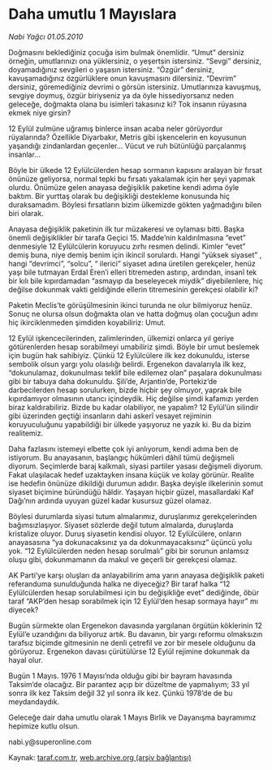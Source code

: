 # Daha umutlu 1 Mayıslara

*Nabi Yağcı  01.05.2010*

<div class="yazi"><p>Doğmasını beklediğiniz çocuğa isim bulmak önemlidir. “Umut” dersiniz örneğin, umutlarınızı ona yüklersiniz, o yeşertsin istersiniz. “Sevgi” dersiniz, doyamadığınız sevgileri o yaşasın istersiniz. “Özgür” dersiniz, kavuşamadığınız özgürlüklere onun kavuşmasını dilersiniz. “Devrim” dersiniz, göremediğiniz devrimi o görsün istersiniz. Umutlarınıza kavuşmuş, sevgiye doymuş, özgür biriyseniz ya da öyle hissediyorsanız neden geleceğe, doğmakta olana bu isimleri takasınız ki? Tok insanın rüyasına ekmek niye girsin?</p>
<p>12 Eylül zulmüne uğramış binlerce insan acaba neler görüyordur rüyalarında? Özellikle Diyarbakır, Metris gibi işkencelerin en koyusunun yaşandığı zindanlardan geçenler... Vücut ve ruh bütünlüğü parçalanmış insanlar...</p>
<p>Böyle bir ülkede 12 Eylülcülerden hesap sormanın kapısını aralayan bir fırsat önünüze geliyorsa, normal tepki bu fırsatı yakalamak için her şeyi yapmak olurdu. Önümüze gelen anayasa değişiklik paketine kendi adıma öyle baktım. Bir yurttaş olarak bu değişikliği destekleme konusunda hiç duraksamadım. Böylesi fırsatların bizim ülkemizde gökten yağmadığını bilen biri olarak.</p>
<p>Anayasa değişiklik paketinin ilk tur müzakeresi ve oylaması bitti. Başka önemli değişiklikler bir tarafa Geçici 15. Madde’nin kaldırılmasına “evet” denmesiyle 12 Eylülcülerin koruyucu zırhı resmen delindi. Kimler “evet” demiş buna, niye demiş benim için ikincil sorulardı. Hangi “yüksek siyaset” , hangi “devrimci”, “solcu”, “ ilerici” siyaset adına üretilen gerekçeler, henüz yaşı bile tutmayan Erdal Eren’i elleri titremeden astırıp, ardından, insanî tek bir kılı bile kıpırdamadan “asmayıp da beseleyecek miydik” diyebilenlere, hiç değilse dokunmak vakti geldiğinde ellerin titremesinin gerekçesi olabilir ki?</p>
<p>Paketin Meclis’te görüşülmesinin ikinci turunda ne olur bilmiyoruz henüz. Sonuç ne olursa olsun doğmakta olan ve hatta doğmuş olan çocuğun adını hiç ikirciklenmeden şimdiden koyabiliriz: Umut.</p>
<p>12 Eylül işkencecilerinden, zalimlerinden, ülkemizi onlarca yıl geriye götürenlerden hesap sorabilmeyi umabiliriz şimdi. Böyle bir umut beslemek için bugün hak sahibiyiz. Çünkü 12 Eylülcülere ilk kez dokunuldu, isterse sembolik olsun yargı yolu olasılığı belirdi. Ergenekon davalarıyla ilk kez, “dokunulamaz, dokunulması teklif bile edilemez olan” paşalara dokunulması gibi bir tabuya daha dokunuldu. Şili’de, Arjantin’de, Portekiz’de darbecilerden hesap sorulurken, bizde hiçbir şey olmuyor, yaprak bile kıpırdamıyor olmasının utancı içindeydik. Hiç değilse şimdi kafamızı yerden biraz kaldırabiliriz. Bizde bu kadar olabiliyor, ne yapalım? 12 Eylül’ün silindir gibi üzerinden geçtiği insanların dahi askerî vesayet rejiminin koruyuculuğunu yapabildiği bir ülkede yaşıyoruz ne yazık ki. Bu da bizim realitemiz.</p>
<p>Daha fazlasını istemeyi elbette çok iyi anlıyorum, kendi adıma ben de istiyorum. Bu anayasanın, başlangıç hükümleri dâhil tümü değişmeli diyorum. Seçimlerde baraj kalkmalı, siyasi partiler yasası değişmeli diyorum. Fakat ulaşılacak hedef uzaktayken insana küçük ve kolay görünür. Realite ise hedefin önünüze dikildiği durumun adıdır. Başka deyişle ilkelerinin somut siyaset biçimine büründüğü hâldir. Yaşayan hiçbir güzel, masallardaki Kaf Dağı’nın ardında uyuyan güzel kadar kusursuz güzel olamaz.</p>
<p>Böylesi durumlarda siyasi tutum almalarımız, duruşlarımız gerekçelerinden bağımsızlaşıyor. Siyaset sözlerde değil tutum almalarda, duruşlarda kristalize oluyor. Duruş siyasetin kendisi oluyor. 12 Eylülcülere, onların anayasasına “ya dokunacaksınız ya da dokunmayacaksınız” üçüncü yolu yok. “12 Eylülcülerden neden hesap sorulmalı” gibi bir sorunun anlamsız oluşu gibi, dokunmamanın da makul ve geçerli bir gerekçesi olamaz.</p>
<p>AK Parti’ye karşı oluşları da anlayabilirim ama yarın anayasa değişiklik paketi referanduma sunulduğunda halka ne diyeceğiz? Bir taraf halka “12 Eylülcülerden hesap sorulabilmesi için bu değişikliğe evet” dediğinde, öbür taraf “AKP’den hesap sorabilmek için 12 Eylül’den hesap sormaya hayır” mı diyecek?</p>
<p>Bugün sürmekte olan Ergenekon davasında yargılanan örgütün köklerinin 12 Eylül’e uzandığını da biliyoruz artık. Bu davanın, bir yargı reformu olmaksızın tarafsız biçimde gitmesinin ne denli çetrefil ve zor bir mesele olduğunu da görüyoruz. Ergenekon davası çürütülürse 12 Eylül rejimine dokunmak da hayal olur.</p>
<p>Bugün 1 Mayıs. 1976 1 Mayısı’nda olduğu gibi bir bayram havasında Taksim’de olacağız. Bir parantez açıp bir düzeltme de yapmalıyım; 33 yıl sonra ilk kez Taksim değil 32 yıl sonra ilk kez. Çünkü 1978’de de bu meydandaydık.</p>
<p>Geleceğe dair daha umutlu olarak 1 Mayıs Birlik ve Dayanışma bayramımız hepimize kutlu olsun.</p>
<p>nabi.y@superonline.com</p></div>

Kaynak: [taraf.com.tr](http://www.taraf.com.tr:80/nabi-yagci/makale-daha-umutlu-1-mayislara.htm), [web.archive.org (arşiv bağlantısı)](http://web.archive.org/web/20100504062407/http://www.taraf.com.tr:80/nabi-yagci/makale-daha-umutlu-1-mayislara.htm)
